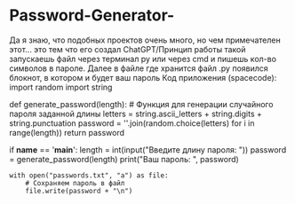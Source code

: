 # Password-Generator-
Да я знаю, что подобных проектов очень много, но чем примечателен этот... это тем что его создал ChatGPT/Принцип работы такой запускаешь файл через терминал py или через cmd и пишешь кол-во символов в пароле. Далее в файле где хранится файл .py появился блокнот, в котором и будет ваш пароль
Код приложения (spacecode):
import random
import string

def generate_password(length):
    # Функция для генерации случайного пароля заданной длины
    letters = string.ascii_letters + string.digits + string.punctuation
    password = ''.join(random.choice(letters) for i in range(length))
    return password

if __name__ == '__main__':
    length = int(input("Введите длину пароля: "))
    password = generate_password(length)
    print("Ваш пароль: ", password)

    with open("passwords.txt", "a") as file:
        # Сохраняем пароль в файл
        file.write(password + "\n")
